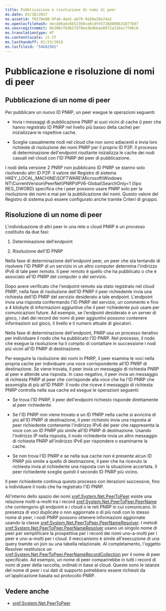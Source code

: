 ```yaml
---
title: Pubblicazione e risoluzione di nomi di peer
ms.date: 03/30/2017
ms.assetid: f0370e08-9fa6-4ee5-ab78-9a58a20a7da2
ms.openlocfilehash: 4ecdd6a4c6b52368ce8cdfe57288000631077b07
ms.sourcegitcommit: 6b308cf6d627d78ee36dbbae8972a310ac7fd6c8
ms.translationtype: HT
ms.contentlocale: it-IT
ms.lasthandoff: 01/23/2019
ms.locfileid: "54682982"
---
```

# <a name="peer-name-publication-and-resolution"></a>Pubblicazione e risoluzione di nomi di peer

## <a name="publishing-a-peer-name"></a>Pubblicazione di un nome di peer  

 Per pubblicare un nuovo ID PNRP, un peer esegue le operazioni seguenti:  
  
-   Invia i messaggi di pubblicazione PNRP ai suoi vicini di cache (i peer che hanno registrato ID PNRP nel livello più basso della cache) per inizializzare le rispettive cache.  
  
-   Sceglie casualmente nodi nel cloud che non sono adiacenti e invia loro richieste di risoluzione dei nomi PNRP per il proprio ID P2P. Il processo di determinazione dell'endpoint risultante inizializza le cache dei nodi casuali nel cloud con l'ID PNRP del peer di pubblicazione.  
  
I nodi della versione 2 PNRP non pubblicano ID PNRP se stanno solo risolvendo altri ID P2P. Il valore del Registro di sistema HKEY_LOCAL_MACHINE\SOFTWARE\Microsoft\Windows NT\CurrentVersion\PeerNet\PNRP\IPV6-Global\SearchOnly=1 (tipo REG_DWORD) specifica che i peer possono usare PNRP solo per la risoluzione dei nomi e mai per la pubblicazione dei nomi. Questo valore del Registro di sistema può essere configurato anche tramite Criteri di gruppo.  
  
## <a name="resolving-a-peer-name"></a>Risoluzione di un nome di peer

 L'individuazione di altri peer in una rete o cloud PNRP è un processo costituito da due fasi:  
  
1.  Determinazione dell'endpoint  
  
2.  Risoluzione dell'ID PNRP  
  
 Nella fase di determinazione dell'endpoint peer, un peer che sta tentando di risolvere l'ID PNRP di un servizio in un altro computer determina l'indirizzo IPv6 di tale peer remoto.  Il peer remoto è quello che ha pubblicato o che è associato all'ID PNRP del computer o del servizio.  
  
 Dopo avere verificato che l'endpoint remoto sia stato registrato nel cloud PNRP, nella fase di risoluzione dell'ID PNRP il peer richiedente invia una richiesta dell'ID PNRP del servizio desiderato a tale endpoint. L'endpoint invia una risposta confermando l'ID PNRP del servizio, un commento e fino a 4 kilobyte di informazioni aggiuntive che il peer richiedente può usare per comunicazioni future. Ad esempio, se l'endpoint desiderato è un server di gioco, i dati dei record dei nomi di peer aggiuntivi possono contenere informazioni sul gioco, il livello e il numero attuale di giocatori.  
  
 Nella fase di determinazione dell'endpoint, PNRP usa un processo iterativo per individuare il nodo che ha pubblicato l'ID PNRP. Nel processo, il nodo che esegue la risoluzione ha il compito di contattare in successione i nodi più vicini all'ID PNRP di destinazione.  
  
 Per eseguire la risoluzione dei nomi in PNRP, il peer esamina le voci nella propria cache per individuare una voce corrispondente all'ID PNRP di destinazione. Se viene trovata, il peer invia un messaggio di richiesta PNRP al peer e attende una risposta. In caso negativo, il peer invia un messaggio di richiesta PNRP al peer che corrisponde alla voce che ha l'ID PNRP che assomiglia di più all'ID PNRP. Il nodo che riceve il messaggio di richiesta PNRP controlla nella sua cache ed esegue le operazioni seguenti:  
  
-   Se trova l'ID PNRP, il peer dell'endpoint richiesto risponde direttamente al peer richiedente.  
  
-   Se l'ID PNRP non viene trovato e un ID PNRP nella cache si avvicina di più all'ID PNRP di destinazione, il peer richiesto invia una risposta al peer richiedente contenente l'indirizzo IPv6 del peer che rappresenta la voce con un ID PNRP più simile all'ID PNRP di destinazione. Usando l'indirizzo IP nella risposta, il nodo richiedente invia un altro messaggio di richiesta PNRP all'indirizzo IPv6 per rispondere o esaminarne la cache.  
  
-   Se non trova l'ID PNRP e se nella sua cache non è presente alcun ID PNRP più simile a quello di destinazione, il peer che ha ricevuto la richiesta invia al richiedente una risposta con la situazione accertata. Il peer richiedente sceglie quindi il secondo ID PNRP più vicino.  
  
Il peer richiedente continua questo processo con iterazioni successive, fino a individuare il nodo che ha registrato l'ID PNRP.  
  
 All'interno dello spazio dei nomi <xref:System.Net.PeerToPeer> esiste una relazione molti-a-molti tra i record <xref:System.Net.PeerToPeer.PeerName> che contengono gli endpoint e i cloud o le reti PNRP in cui comunicano. In presenza di voci duplicate o non aggiornate o di più nodi con lo stesso nome di peer, i nodi PNRP possono ottenere informazioni aggiornate usando la classe <xref:System.Net.PeerToPeer.PeerNameResolver>. I metodi <xref:System.Net.PeerToPeer.PeerNameResolver> usano un singolo nome di peer per semplificare la prospettiva per i record dei nomi uno-a-molti per i peer e uno-a-molti per i cloud. Il meccanismo è simile all'esecuzione di una query tramite un join su una tabella relazionale. Al completamento, l'oggetto Resolver restituisce un <xref:System.Net.PeerToPeer.PeerNameRecordCollection> per il nome di peer specificato.  Ad esempio, un nome di peer comparirebbe in tutti i record di nomi di peer della raccolta, ordinati in base al cloud. Queste sono le istanze del nome di peer i cui dati di supporto potrebbero essere richiesti da un'applicazione basata sul protocollo PNRP.  
  
## <a name="see-also"></a>Vedere anche
- <xref:System.Net.PeerToPeer>
